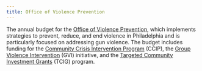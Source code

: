 ```yaml
---
title: Office of Violence Prevention
---
```

The annual budget for the [Office of Violence Prevention](https://www.phila.gov/departments/office-of-violence-prevention/), which implements strategies to prevent, reduce, and end violence in Philadelphia and is particularly focused on addressing gun violence. The budget includes funding for the [Community Crisis Intervention Program](https://www.paan1989.org/programs) (CCIP), the [Group Violence Intervention](https://www.phila.gov/2020-08-10-group-violence-intervention-partnering-with-community-and-law-enforcement-to-stop-the-shooting/) (GVI) initiative, and the [Targeted Community Investment Grants](https://www.phila.gov/2021-05-26-city-launches-new-round-of-violence-prevention-grants-for-community-based-organizations-2/) (TCIG) program.